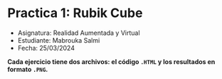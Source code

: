 # Practica 1: Rubik Cube

* Asignatura: Realidad Aumentada y Virtual
* Estudiante: Mabrouka Salmi
* Fecha: 25/03/2024

**Cada ejercicio tiene dos archivos: el código `.HTML` y los resultados en formato `.PNG`.**